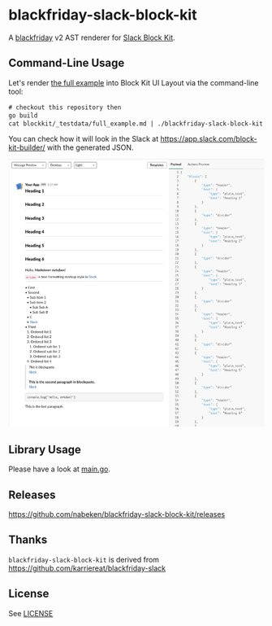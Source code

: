 # blackfriday-slack-block-kit

A [blackfriday](https://github.com/russross/blackfriday) v2 AST renderer for [Slack Block Kit](https://api.slack.com/block-kit).

## Command-Line Usage

Let's render [the full example](blockkit/_testdata/full_example.md) into Block Kit UI Layout via the command-line tool:
```
# checkout this repository then
go build
cat blockkit/_testdata/full_example.md | ./blackfriday-slack-block-kit
```

You can check how it will look in the Slack at https://app.slack.com/block-kit-builder/ with the generated JSON.

![](preview.png)

## Library Usage

Please have a look at [main.go](main.go).

## Releases

https://github.com/nabeken/blackfriday-slack-block-kit/releases

## Thanks

`blackfriday-slack-block-kit` is derived from https://github.com/karriereat/blackfriday-slack

## License

See [LICENSE](LICENSE)

